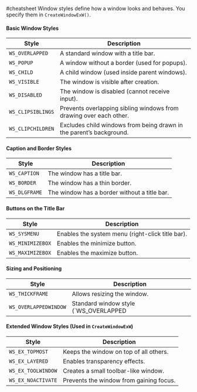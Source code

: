 #cheatsheet
Window styles define how a window looks and behaves. You specify them in `CreateWindowExW()`.

#### **Basic Window Styles**

|Style|Description|
|---|---|
|`WS_OVERLAPPED`|A standard window with a title bar.|
|`WS_POPUP`|A window without a border (used for popups).|
|`WS_CHILD`|A child window (used inside parent windows).|
|`WS_VISIBLE`|The window is visible after creation.|
|`WS_DISABLED`|The window is disabled (cannot receive input).|
|`WS_CLIPSIBLINGS`|Prevents overlapping sibling windows from drawing over each other.|
|`WS_CLIPCHILDREN`|Excludes child windows from being drawn in the parent’s background.|

#### **Caption and Border Styles**

|Style|Description|
|---|---|
|`WS_CAPTION`|The window has a title bar.|
|`WS_BORDER`|The window has a thin border.|
|`WS_DLGFRAME`|The window has a border without a title bar.|

#### **Buttons on the Title Bar**

|Style|Description|
|---|---|
|`WS_SYSMENU`|Enables the system menu (right-click title bar).|
|`WS_MINIMIZEBOX`|Enables the minimize button.|
|`WS_MAXIMIZEBOX`|Enables the maximize button.|

#### **Sizing and Positioning**

|Style|Description|
|---|---|
|`WS_THICKFRAME`|Allows resizing the window.|
|`WS_OVERLAPPEDWINDOW`|Standard window style (`WS_OVERLAPPED|

#### **Extended Window Styles (Used in `CreateWindowExW`)**

| Style              | Description                             |
| ------------------ | --------------------------------------- |
| `WS_EX_TOPMOST`    | Keeps the window on top of all others.  |
| `WS_EX_LAYERED`    | Enables transparency effects.           |
| `WS_EX_TOOLWINDOW` | Creates a small toolbar-like window.    |
| `WS_EX_NOACTIVATE` | Prevents the window from gaining focus. |
